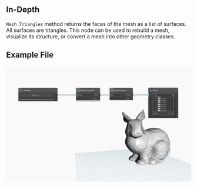 ## In-Depth
`Mesh.Triangles` method returns the faces of the mesh as a list of surfaces. All surfaces are triangles. This node can be used to rebuild a mesh, visualize its structure, or convert a mesh into other geometry classes.

## Example File

![Example](./Autodesk.DesignScript.Geometry.Mesh.Triangles_img.jpg)